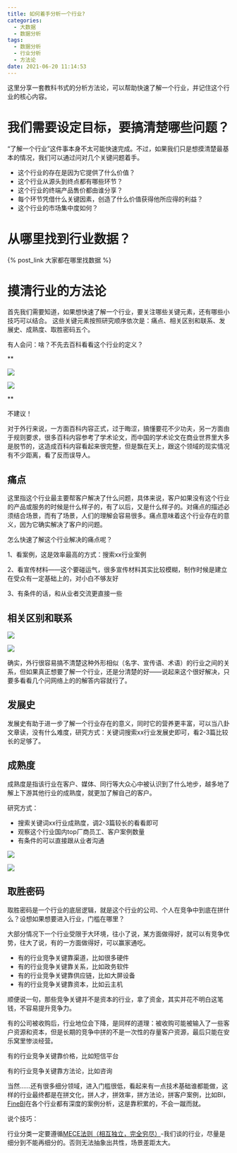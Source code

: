 ```yaml
---
title: 如何着手分析一个行业?
categories:
  - 大数据
  - 数据分析
tags:
  - 数据分析
  - 行业分析
  - 方法论
date: 2021-06-20 11:14:53
---
```


这里分享一套教科书式的分析方法论，可以帮助快速了解一个行业，并记住这个行业的核心内容。

# 我们需要设定目标，要搞清楚哪些问题？

“了解一个行业”这件事本身不太可能快速完成。不过，如果我们只是想摸清楚最基本的情况，我们可以通过问对几个关键问题着手。

*   这个行业的存在是因为它提供了什么价值？
*   这个行业从源头到终点都有哪些环节？
*   这个行业的终端产品售价都由谁分享？
*   每个环节凭借什么关键因素，创造了什么价值获得他所应得的利益？
*   这个行业的市场集中度如何？

# 从哪里找到行业数据？

{% post_link 大家都在哪里找数据 %}

# 摸清行业的方法论

首先我们需要知道，如果想快速了解一个行业，要关注哪些关键元素，还有哪些小技巧可以结合。
这些关键元素按照研究顺序依次是：痛点、相关区别和联系、发展史、成熟度、取胜密码五个。

有人会问：啥？不先去百科看看这个行业的定义？

**

![](https://pic2.zhimg.com/50/v2-6c26fdd6ab5d78c25b7a6a6d18985cde_hd.jpg?source=1940ef5c)

![](https://pic2.zhimg.com/80/v2-6c26fdd6ab5d78c25b7a6a6d18985cde_720w.jpg?source=1940ef5c)

**

不建议！

对于外行来说，一方面百科内容正式，过于晦涩，搞懂要花不少功夫，另一方面由于规则要求，很多百科内容参考了学术论文，而中国的学术论文在商业世界里大多是脱节的，这造成百科内容看起来很完整，但是飘在天上，跟这个领域的现实情况有不少距离，看了反而误导人。

## 痛点

这里指这个行业最主要帮客户解决了什么问题，具体来说，客户如果没有这个行业的产品或服务的时候是什么样子的，有了以后，又是什么样子的。对痛点的描述必须结合场景，而有了场景，人们的理解会容易很多。痛点意味着这个行业存在的意义，因为它确实解决了客户的问题。

怎么快速了解这个行业解决的痛点呢？

1、看案例，这是效率最高的方式：搜索xx行业案例

2、看宣传材料——这个要碰运气，很多宣传材料其实比较模糊，制作时候是建立在受众有一定基础上的，对小白不够友好

3、有条件的话，和从业者交流更直接一些

## 相关区别和联系

![](https://pic1.zhimg.com/50/v2-c3885930af05e74905fbea30f1c1ed5f_hd.jpg?source=1940ef5c)

![](https://pic1.zhimg.com/80/v2-c3885930af05e74905fbea30f1c1ed5f_720w.jpg?source=1940ef5c)

确实，外行很容易搞不清楚这种外形相似（名字、宣传语、术语）的行业之间的关系，但如果真正想要了解一个行业，还是分清楚的好——说起来这个很好解决，只要多看看几个问网络上的的解答内容就行了。

## 发展史

发展史有助于进一步了解一个行业存在的意义，同时它的营养更丰富，可以当八卦文章读，没有什么难度，研究方式：关键词搜索xx行业发展史即可，看2-3篇比较长的足够了。

## 成熟度

成熟度是指该行业在客户、媒体、同行等大众心中被认识到了什么地步，越多地了解上下游其他行业的成熟度，就更加了解自己的客户。

研究方式：

*   搜索关键词xx行业成熟度，调2-3篇较长的看看即可
*   观察这个行业国内top厂商员工、客户案例数量
*   有条件的可以直接跟从业者沟通

![](https://pic4.zhimg.com/50/v2-9079d78e614012e3fd6cb72da68797ff_hd.jpg?source=1940ef5c)

![](https://pic4.zhimg.com/80/v2-9079d78e614012e3fd6cb72da68797ff_720w.jpg?source=1940ef5c)

## 取胜密码

取胜密码是一个行业的底层逻辑，就是这个行业的公司、个人在竞争中到底在拼什么？设想如果想要进入行业，门槛在哪里？

大部分情况下一个行业受限于大环境，往小了说，某方面做得好，就可以有竞争优势，往大了说，有的一方面做得好，可以赢家通吃。

*   有的行业竞争关键靠渠道，比如很多硬件
*   有的行业竞争关键靠关系，比如政务软件
*   有的行业竞争关键靠供应链，比如大屏设备
*   有的行业竞争关键靠资本，比如云主机

顺便说一句，那些竞争关键并不是资本的行业，拿了资金，其实并花不明白这笔钱，不容易提升竞争力。

有的公司被收购后，行业地位会下降，是同样的道理：被收购可能被输入了一些客户资源和资本，但是长期的竞争中拼的不是一次性的存量客户资源，最后只能在安乐窝里惨淡经营。

有的行业竞争关键靠价格，比如短信平台

有的行业竞争关键靠方法论，比如咨询

当然……还有很多细分领域，进入门槛很低，看起来有一点技术基础谁都能做，这样的行业最终都是在拼文化，拼人才，拼效率，拼方法论，拼客户案例，比如BI，[FineBI](https://link.zhihu.com/?target=http%3A//www.finebi.com/%3Futm_source%3Dmedia%26utm_medium%3Dzhihu)在各个行业都有深度的案例分析，这是靠积累的，不会一蹴而就。

说个技巧：

行业分类一定要遵循[MECE法则（相互独立，完全穷尽）](https://wiki.mbalib.com/wiki/MECE%E5%88%86%E6%9E%90%E6%B3%95)-我们谈的行业，尽量是细分到不能再细分的。否则无法抽象出共性，场景差距太大。